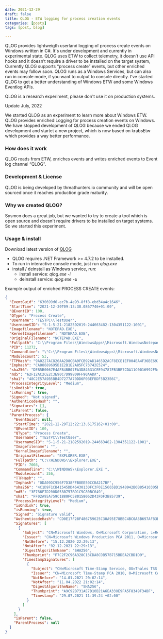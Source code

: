 ```yaml
---
date: 2021-12-29
draft: false
title: QLOG - ETW logging for process creation events
categories: [posts]
tags: [post, blog]

---
```

QLOG provides lightweigth userland logging of process create events on Windows written in C#. It's under development and currently in experimental state. QLOG uses ETW to collect telemetry, it doesn’t use API hooks and it doesn’t require a driver to be installed on the target system, Currently QLOG supports “process create” events, but other enriched events may follow soon. QLOG runs as a Windows Services, but can also run in console mode, if you want to output to console directly. I've started QLOG to get a better understanding of Windows ETW and some Windows Eventlog APIs.

QLOG is a research experiment, please don't use it on production systems.

Update July, 2022

We started QLOG as an experiment to learn more about Windows ETW. QLOG provides enriched Logging for process creation events on Windows. We have stopped development of QLOG because we ended QLOG development and startet a new project, which is now based on krabsEtw which provides a way better performance.

### How does it work

QLOG reads from ETW, enriches events and writes enriched events to Event log channel “QLOG”.

### Development & License

QLOG is being developed by threathunters.io community and will be open sourced once it reaches production grade maturity.

### Why we created QLOG?

Sysmon does a great job, but we wanted to try to create a tool which is open source and doesn't require drivers to be installed on target systems. So we started this experiment.

### Usage & install

Download latest version of [QLOG](https://github.com/threathunters-io/QLOG/releases)
- QLOG requires .NET Framework >= 4.7.2 to be installed.
- To run in interactive console mode, just run _qlog.exe_
- install / deinstall as Windows service, run:
    - install service: _qlog.exe -i_
    - deinstall service: _qlog.exe -u_

Example output of enriched PROCESS CREATE events:
```json
{
  "EventGuid": "630699d6-ec7b-4e93-8ff8-ebd34a4c1646",
  "StartTime": "2021-12-30T09:13:38.0867746+01:00",
  "QEventID": 100,
  "QType": "Process Create",
  "Username": "TESTPC\\TestUser",
  "UsernameSID": "S-1-5-21-2182592019-244663482-1304351122-1001",
  "Imagefilename": "NOTEPAD.EXE",
  "KernelImagefilename": "NOTEPAD.EXE",
  "OriginalFilename": "NOTEPAD.EXE",
  "Fullpath": "C:\\Program Files\\WindowsApps\\Microsoft.WindowsNotepad_10.2103.6.0_x64__8wekyb3d8bbwe\\Notepad\\Notepad.exe",
  "PID": 11272,
  "Commandline": "\"C:\\Program Files\\WindowsApps\\Microsoft.WindowsNotepad_10.2103.6.0_x64__8wekyb3d8bbwe\\Notepad\\Notepad.exe\" ",
  "Modulecount": 53,
  "TTPHash": "9A0227AC826AA2D8CBA9FCB92AD1465D2ACF8ECE1EF004EA4F36BE6939F253E5",
  "Imphash": "CA88689695B1E2B1E2A85FC73742E524",
  "sha256": "DEB5B0067E4AF84BB07FA3D84631CEE94787FB3BE7CDA11C0016992F54AB4DDA",
  "md5": "62F12AC2CE2C3E90C7D99809FF90AADA",
  "sha1": "48C2E57A9B5BB4D7277A70DD6F0BEFBDF5B23B6C",
  "ProcessIntegrityLevel": "Medium",
  "isOndisk": true,
  "isRunning": true,
  "Signed": "Not signed",
  "AuthenticodeHash": "",
  "Signatures": [],
  "isParent": false,
  "ParentProcess": {
    "EventGuid": null,
    "StartTime": "2021-12-29T12:22:13.6175162+01:00",
    "QEventID": 100,
    "QType": "Process Create",
    "Username": "TESTPC\\TestUser",
    "UsernameSID": "S-1-5-21-2182592019-244663482-1304351122-1001",
    "Imagefilename": "",
    "KernelImagefilename": "",
    "OriginalFilename": "EXPLORER.EXE",
    "Fullpath": "C:\\WINDOWS\\Explorer.EXE",
    "PID": 7008,
    "Commandline": "C:\\WINDOWS\\Explorer.EXE ",
    "Modulecount": 356,
    "TTPHash": "",
    "Imphash": "0DA09DC956F7D38FFB8EE50CCBA217BF",
    "sha256": "4C1D9F1CB41545DD46430130FC3F0E15665BD1948942B0B85410305DAA7AAA9C",
    "md5": "3F786F7D200D0530757B91C5C80BC049",
    "sha1": "FF02A95A759C1880FC580158062D43FDF3B85739",
    "ProcessIntegrityLevel": "Medium",
    "isOndisk": true,
    "isRunning": true,
    "Signed": "Signature valid",
    "AuthenticodeHash": "CD0E17F28F486759625C30A95E78BBC4BC0A3B697AF83B3E1C09267CAEEA51B3",
    "Signatures": [
      {
        "Subject": "CN=Microsoft Windows, O=Microsoft Corporation, L=Redmond, S=Washington, C=US",
        "Issuer": "CN=Microsoft Windows Production PCA 2011, O=Microsoft Corporation, L=Redmond, S=Washington, C=US",
        "NotBefore": "15.12.2020 22:29:13",
        "NotAfter": "02.12.2021 22:29:13",
        "DigestAlgorithmName": "SHA256",
        "Thumbprint": "F7C2F2C96A328C13CDA8CDB57B715BDEA2CBD1D9",
        "TimestampSignatures": [
          {
            "Subject": "CN=Microsoft Time-Stamp Service, OU=Thales TSS ESN:462F-E319-3F20, OU=Microsoft Operations Puerto Rico, O=Microsoft Corporation, L=Redmond, S=Washington, C=US",
            "Issuer": "CN=Microsoft Time-Stamp PCA 2010, O=Microsoft Corporation, L=Redmond, S=Washington, C=US",
            "NotBefore": "14.01.2021 20:02:14",
            "NotAfter": "11.04.2022 21:02:14",
            "DigestAlgorithmName": "SHA256",
            "Thumbprint": "A9C92B731AE7D10B21A6EA338E9FA5F8349F34BF",
            "Timestamp": "29.07.2021 11:39:24 +02:00"
          }
        ]
      }
    ],
    "isParent": false,
    "ParentProcess": null
  }
}
```

